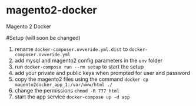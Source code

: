 # magento2-docker
Magento 2 Docker


#Setup (will soon be changed)
1) rename `docker-composer.ovveride.yml.dist` to `docker-composer.ovveride.yml`
2) add mysql and magento2 config parameters in the `env` folder
3) run `docker-compose run --rm setup` to start the setup
4) add your private and public keys when prompted for user and password
5) copy the magento2 files using the command `docker cp magento2docker_app_1:/var/www/html ./`
6) change the permissions `chmod -R 777 html`
7) start the app service `docker-compose up -d app`